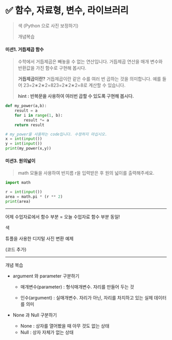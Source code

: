 # ✅ 함수, 자료형, 변수, 라이브러리

> 색 (Python 으로 사진 보정하기)
>
> 개념복습



#### 미션1. 거듭제곱 함수

> 수학에서 거듭제곱은 빼놓을 수 없는 연산입니다.
> 거듭제곱 연산을 매개 변수와 반환값을 가진 함수로 구현해 봅시다.
>
> **거듭제곱이란?**
> 거듭제곱이란 같은 수를 여러 번 곱하는 것을 의미합니다. 예를 들어 23=2∗2∗2=823=2∗2∗2=8로 계산할 수 있습니다.
>
> **hint : 반복문을 사용하여 여러번 곱할 수 있도록 구현해 봅시다.**

```python
def my_power(a,b):
    result = a
    for i in range(1, b):
        result *= a
    return result

# my_power을 사용하는 code입니다. 수정하지 마십시오.
x = int(input())
y = int(input())
print(my_power(x,y))
```



#### 미션3. 원의넓이

> math 모듈을 사용하여 반지름 r을 입력받은 후 원의 넓이를 출력해주세요.

```python
import math

r = int(input())
area = math.pi * (r ** 2)
print(area)
```



---



어제 수업자료에서 함수 부분 = 오늘 수업자료 함수 부분 동일!



색

튜플을 사용한 디지털 사진 변환 예제

(코드 추가)



---



개념 복습



- argument 와 parameter 구분하기

  - 매개변수(parameter) : 형식매개변수. 자리를 만들어 두는 것

  - 인수(argument) : 실매개변수. 자리가 아닌, 자리를 차지하고 있는 실제 데이터를 의미



- None 과 Null 구분하기
  - None : 상자를 열어봤을 때 아무 것도 없는 상태
  - Null : 상자 자체가 없는 상태